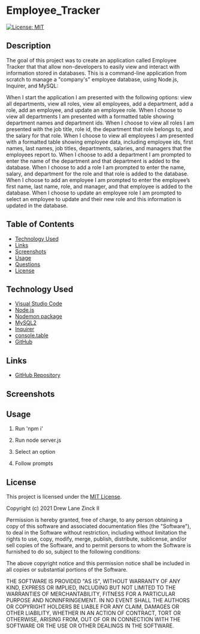 # Employee_Tracker

[![License: MIT](https://img.shields.io/badge/License-MIT-yellow.svg)](https://opensource.org/licenses/MIT)


## Description

The goal of this project was to create an application called Employee Tracker that that allow non-developers to easily view and interact with information stored in databases. This is a command-line application from scratch to manage a "company's" employee database, using Node.js, Inquirer, and MySQL:

When I start the application I am presented with the following options: view all departments, view all roles, view all employees, add a department, add a role, add an employee, and update an employee role. When I choose to view all departments I am presented with a formatted table showing department names and department ids. When I choose to view all roles I am presented with the job title, role id, the department that role belongs to, and the salary for that role. When I choose to view all employees I am presented with a formatted table showing employee data, including employee ids, first names, last names, job titles, departments, salaries, and managers that the employees report to. When I choose to add a department I am prompted to enter the name of the department and that department is added to the database. When I choose to add a role I am prompted to enter the name, salary, and department for the role and that role is added to the database. When I choose to add an employee I am prompted to enter the employee’s first name, last name, role, and manager, and that employee is added to the database. When I choose to update an employee role I am prompted to select an employee to update and their new role and this information is updated in the database.


## Table of Contents

- [Technology Used](#technology-used)
- [Links](#links)
- [Screenshots](#screenshots)
- [Usage](#usage)
- [Questions](#questions)
- [License](#license)


## Technology Used

- [Visual Studio Code](https://code.visualstudio.com/)
- [Node.js](https://nodejs.org/en/)
- [Nodemon package](https://www.npmjs.com/package/nodemon)
- [MySQL2](https://www.npmjs.com/package/mysql2)
- [Inquirer](https://www.npmjs.com/package/inquirer)
- [console.table](https://www.npmjs.com/package/console.table)
- [GitHub](https://www.github.com)


## Links

- [GitHub Repository](https://github.com/dlzinck/Employee_Tracker)


## Screenshots


## Usage

1. Run 'npm i'

2. Run node server.js

3. Select an option

4. Follow prompts


## License

This project is licensed under the [MIT License](https://choosealicense.com/licenses/mit).

Copyright (c) 2021 Drew Lane Zinck II

Permission is hereby granted, free of charge, to any person obtaining a copy of this software and associated documentation files (the "Software"), to deal in the Software without restriction, including without limitation the rights to use, copy, modify, merge, publish, distribute, sublicense, and/or sell copies of the Software, and to permit persons to whom the Software is furnished to do so, subject to the following conditions:

The above copyright notice and this permission notice shall be included in all copies or substantial portions of the Software.

THE SOFTWARE IS PROVIDED "AS IS", WITHOUT WARRANTY OF ANY KIND, EXPRESS OR IMPLIED, INCLUDING BUT NOT LIMITED TO THE WARRANTIES OF MERCHANTABILITY, FITNESS FOR A PARTICULAR PURPOSE AND NONINFRINGEMENT. IN NO EVENT SHALL THE AUTHORS OR COPYRIGHT HOLDERS BE LIABLE FOR ANY CLAIM, DAMAGES OR OTHER LIABILITY, WHETHER IN AN ACTION OF CONTRACT, TORT OR OTHERWISE, ARISING FROM, OUT OF OR IN CONNECTION WITH THE SOFTWARE OR THE USE OR OTHER DEALINGS IN THE
SOFTWARE.